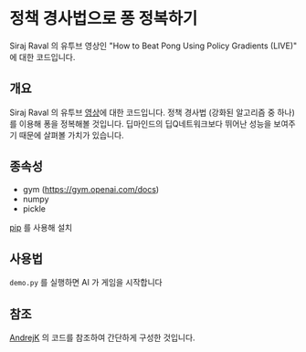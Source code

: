 # 정책 경사법으로 퐁 정복하기
Siraj Raval 의 유투브 영상인 "How to Beat Pong Using Policy Gradients (LIVE)" 에 대한 코드입니다.

## 개요

Siraj Raval 의 유투브 [영상](https://www.youtube.com/watch?v=PDbXPBwOavc)에 대한 코드입니다. 정책 경사법 (강화된 알고리즘 중 하나)를 이용해 퐁을 정복해볼 것입니다. 딥마인드의 딥Q네트워크보다 뛰어난 성능을 보여주기 때문에 살펴볼 가치가 있습니다. 

## 종속성

* gym (https://gym.openai.com/docs)
* numpy 
* pickle

[pip](https://pip.pypa.io/en/stable/installing/) 를 사용해 설치

## 사용법

`demo.py` 를 실행하면 AI 가 게임을 시작합니다

## 참조

[AndrejK](https://github.com/karpathy) 의 코드를 참조하여 간단하게 구성한 것입니다.
